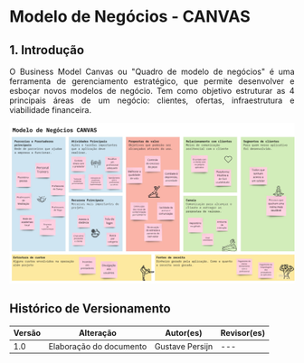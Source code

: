 # Modelo de Negócios - CANVAS

## 1. Introdução

<p style="text-align: justify;">
O Business Model Canvas ou "Quadro de modelo de negócios" é uma ferramenta de gerenciamento estratégico, que permite desenvolver e esboçar novos modelos de negócio. Tem como objetivo estruturar as 4 principais áreas de um negócio: clientes, ofertas, infraestrutura e viabilidade financeira.
</p>

![alt text](../assets/canvas/Business%20Model%20Canvas.jpg)

## Histórico de Versionamento

| Versão | Alteração               | Autor(es)       | Revisor(es) |
| ------ | ----------------------- | --------------- | ----------- |
| 1.0    | Elaboração do documento | Gustave Persijn | ---         |
